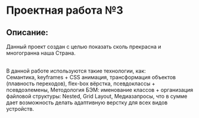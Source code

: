 # **Проектная работа №3**

## Описание:

Данный проект создан с целью показать сколь прекрасна и многогранна наша Страна.

</br>
В данной работе используются такие технологии, как:</br>
Семантика, keyframes + CSS анимация, трансформация объектов (плавность переходов), flex-box вёрстка, псевдоклассы + псевдоэлемены, Методология БЭМ: именование классов + организация файловой структуры: Nested, Grid Layout, Медиазапросы, что в сумме дает возможность делать адаптивную верстку для всех видов устройств.
